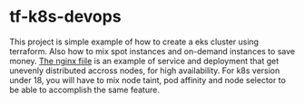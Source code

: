 # tf-k8s-devops
This project is simple example of how to create a eks cluster using terraform. 
Also how to mix spot instances and on-demand instances to save money.
[The nginx fiile](nginx.yaml) is an example of service and deployment that get unevenly distributed accross nodes, for high availability.
For k8s version under 18, you will have to mix node taint, pod affinity and node selector to be able to accomplish the same feature.